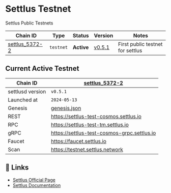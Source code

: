 # Settlus Testnet
Settlus Public Testnets

| Chain ID                              | Type      | Status     | Version       | Notes                     |
|---------------------------------------|-----------|------------|---------------|---------------------------|
| [settlus_5372-2](./testnets/settlus_5372-2) | `testnet` | **Active** | [v0.5.1](https://github.com/settlus/chain/releases/tag/v0.5.1) | First public testnet for settlus               |


## Current Active Testnet

| Chain ID         | [settlus_5372-2](./testnets/settlus_5372-2/)       |
|------------------|----------------------------------------------------|
| settlusd version | `v0.5.1`                                           |
| Launched at      | `2024-05-13`                                       |
| Genesis          | [genesis.json](./testnets/settlus_5372-2/genesis.json) |
| REST             | <https://settlus-test-cosmos.settlus.io>           |
| RPC              | <https://settlus-test-tm.settlus.io>               |
| gRPC             | <https://settlus-test-cosmos-grpc.settlus.io>      |
| Faucet           | <https://faucet.settlus.io>                        |
| Scan             | <https://testnet.settlus.network>                  |

## 🔗 Links
- [Settlus Official Page](https://settlus.org)
- [Settlus Documentation](https://docs.settlus.org)